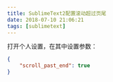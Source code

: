 ```yaml
---
title: SublimeText2配置滚动超过页尾
date: 2018-07-10 21:06:21
tags: [sublimetext]
---
```


打开个人设置，在其中设置参数：

```json
{
    "scroll_past_end": true
}
```
